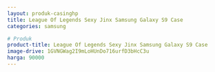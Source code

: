 ```yaml
---
layout: produk-casinghp
title: League Of Legends Sexy Jinx Samsung Galaxy S9 Case
categories: samsung

# Produk
product-title: League Of Legends Sexy Jinx Samsung Galaxy S9 Case
image-drive: 1GVNGWag2I9mLoHUnDo716urfD3bHcC3u
harga: 90000
---
```

